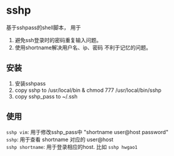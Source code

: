 # sshp 
基于sshpass的shell脚本， 用于
1. 避免ssh登录时的密码重复输入问题。
2. 使用shortname解决用户名、ip、密码 不利于记忆的问题。

## 安装 
1. 安装sshpass 
2. copy sshp to /usr/local/bin & chmod 777 /usr/local/bin/sshp 
3. copy sshp_pass to ~/.ssh 

## 使用 
```sshp vim```: 用于修改sshp_pass中 "shortname user@host password" <br>
```sshp```: 用于查看 shortname 对应的 user@host <br>
```sshp shortname```: 用于登录相应的host. 比如 ```sshp hwgao1``` <br>

